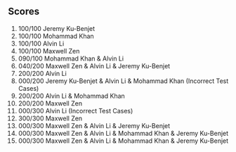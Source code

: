 ## Scores
1) 100/100 Jeremy Ku-Benjet
2) 100/100 Mohammad Khan
3) 100/100 Alvin Li
4) 100/100 Maxwell Zen
5) 090/100 Mohammad Khan & Alvin Li
6) 040/200 Maxwell Zen & Alvin Li & Jeremy Ku-Benjet
7) 200/200 Alvin Li
8) 000/200 Jeremy Ku-Benjet & Alvin Li & Mohammad Khan (Incorrect Test Cases)
9) 200/200 Alvin Li & Mohammad Khan
10) 200/200 Maxwell Zen
11) 000/300 Alvin Li (Incorrect Test Cases)
12) 300/300 Maxwell Zen
13) 000/300 Maxwell Zen & Alvin Li & Jeremy Ku-Benjet
14) 000/300 Maxwell Zen & Alvin Li & Mohammad Khan & Jeremy Ku-Benjet
15) 000/300 Maxwell Zen & Alvin Li & Mohammad Khan & Jeremy Ku-Benjet
